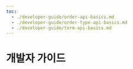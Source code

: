 ```yaml
---
toc:
  - ./developer-guide/order-api-basics.md
  - ./developer-guide/order-type-api-basics.md
  - ./developer-guide/term-api-basics.md
---
```

# 개발자 가이드


